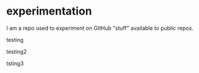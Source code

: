# experimentation
I am a repo used to experiment on GItHub "stuff" available to public repos.  

testing

testing2

tsting3
